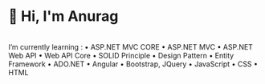 <!DOCTYPE html>
<html>
<body>

<h1>👋 Hi, I'm Anurag</h1>
<br>
I’m currently learning :
  • ASP.NET MVC CORE 
  • ASP.NET MVC 
  • ASP.NET Web API 
  • Web API Core 
  • SOLID Principle 
  • Design Pattern 
  • Entity Framework 
  • ADO.NET 
  • Angular 
  • Bootstrap, JQuery
  • JavaScript 
  • CSS 
  • HTML
</body>
</html>


